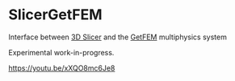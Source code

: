 # SlicerGetFEM
Interface between [3D Slicer](https://slicer.org) and the [GetFEM]([url](https://getfem.org/)) multiphysics system

Experimental work-in-progress.

https://youtu.be/xXQO8mc6Je8

